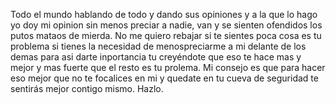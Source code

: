 Todo el mundo hablando de todo y dando sus opiniones y a la que lo hago yo doy mi opinion sin menos preciar a nadie, van y se sienten ofendidos los putos mataos de mierda. No me quiero rebajar si te sientes poca cosa es tu problema si tienes la necesidad de menospreciarme a mi delante de los demas para asi darte inportancia tu creyéndote que eso te hace mas y mejor y mas fuerte que el resto es tu prolema. Mi consejo es que para  hacer eso mejor que no te focalices en mi y quedate en tu cueva de seguridad te sentirás mejor contigo mismo. Hazlo. 
